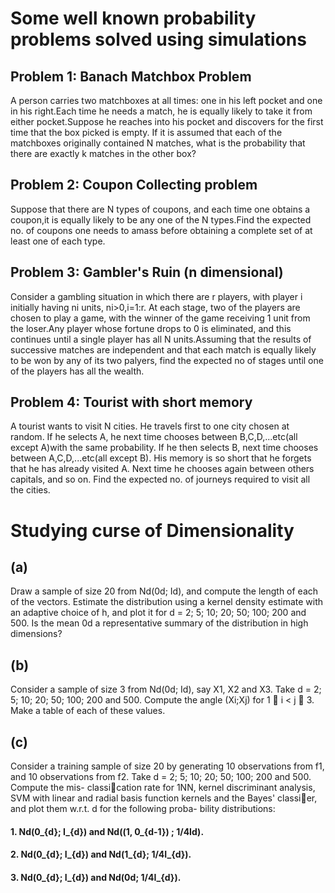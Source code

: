 # Some well known probability problems solved using simulations

## Problem 1: Banach Matchbox Problem
A person carries two matchboxes at all times: one in his left pocket and one in
his right.Each time he needs a match, he is equally likely to take it from 
either pocket.Suppose he reaches into his pocket and discovers for the first 
time that the box picked is empty. If it is assumed that each of the matchboxes
originally contained N matches, what is the probability that there are exactly
k matches in the other box?

## Problem 2: Coupon Collecting problem
Suppose that there are N types of coupons, and each time one obtains a coupon,it is equally likely to be any one of the N types.Find the expected no. of coupons one needs to amass before obtaining a complete set of at least one of each type.

## Problem 3: Gambler's Ruin (n dimensional)
Consider a gambling situation in which there are r players, with player i
initially having ni units, ni>0,i=1:r. At each stage, two of the players are chosen to play
a game, with the winner of the game receiving 1 unit from the loser.Any player whose fortune
drops to 0 is eliminated, and this continues until a single player has all N units.Assuming that
the results of successive matches are independent and that each match is equally likely to be
won by any of its two palyers, find the expected no of stages until one of the players has all the
wealth.

## Problem 4: Tourist with short memory
A tourist wants to visit N cities. He travels first to one city
chosen at random. If he selects A, he next time chooses between B,C,D,...etc(all except A)with the 
same probability. If he then selects B, next time chooses between A,C,D,...etc(all except B). His 
memory is so short that he forgets that he has already visited A. Next time he 
chooses again between others capitals, and so on. Find the expected no. of 
journeys required to visit all the cities.

# Studying curse of Dimensionality
## (a) 
Draw a sample of size 20 from Nd(0d; Id), and compute the length of each of the
vectors. Estimate the distribution using a kernel density estimate with an adaptive choice
of h, and plot it for d = 2; 5; 10; 20; 50; 100; 200 and 500. Is the mean 0d a representative
summary of the distribution in high dimensions?
## (b) 
Consider a sample of size 3 from Nd(0d; Id), say X1, X2 and X3. Take d =
2; 5; 10; 20; 50; 100; 200 and 500. Compute the angle \(Xi;Xj) for 1  i < j  3. Make a
table of each of these values.
## (c)
Consider a training sample of size 20 by generating 10 observations from f1, and
10 observations from f2. Take d = 2; 5; 10; 20; 50; 100; 200 and 500. Compute the mis-
classication rate for 1NN, kernel discriminant analysis, SVM with linear and radial basis
function kernels and the Bayes' classier, and plot them w.r.t. d for the following proba-
bility distributions:
#### 1. Nd(0_{d}; I_{d}) and Nd((1, 0_{d-1}) ; 1/4Id).
#### 2. Nd(0_{d}; I_{d}) and Nd(1_{d}; 1/4I_{d}).
#### 3. Nd(0_{d}; I_{d}) and Nd(0d; 1/4I_{d}).
